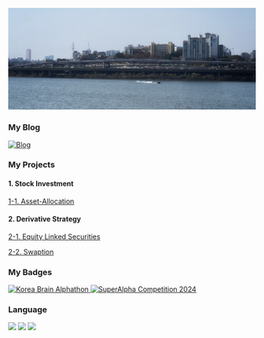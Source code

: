 ![Wallpaper](Wallpaper.jpeg)

### My Blog
[![Blog](https://img.shields.io/badge/Blog-kim--nam--il-brightgreen)](https://kim-nam-il.github.io/)


### My Projects

#### 1. Stock Investment
[1-1. Asset-Allocation](https://github.com/Kim-Nam-Il/Vigilant-Asset-Allocation)

#### 2. Derivative Strategy
[2-1. Equity Linked Securities](https://github.com/Kim-Nam-Il/ELS_Pricing)

[2-2. Swaption](https://github.com/Kim-Nam-Il/swaption)

### My Badges

<!-- Badge 1: Korea Brain Alphathon -->
<a href="https://www.credly.com/badges/efa3a6ab-bf51-42b6-898c-c1fb817c8a0e/public_url">
  <img src="https://images.credly.com/size/340x340/images/902101e7-397f-45de-a20a-5cb4a9a36894/image.png" alt="Korea Brain Alphathon" width="50">
</a>
<!-- Badge 2: SuperAlpha Competition 2024 -->
<a href="https://www.credly.com/badges/0c684fe8-25cc-4685-b926-1b8e52f99d67/public_url">
  <img src="https://images.credly.com/size/340x340/images/d553cca5-e44b-472d-a133-c175717ef632/image.png" alt="SuperAlpha Competition 2024" width="50">
</a>

<div>
  
  ### Language
  <!-- Python -->
  <img src="https://img.shields.io/badge/Python-3776AB?style=flat-square&logo=Python&logoColor=white"/>
  <!-- C++ -->
  <img src="https://img.shields.io/badge/C++-00599C?style=flat-square&logo=C%2B%2B&logoColor=white"/>
  <!-- Go -->
  <img src="https://img.shields.io/badge/Go-00ADD8?style=flat-square&logo=Go&logoColor=white"/>
  <br/>
  
</div>

<!--
**Kim-Namil** is a ✨ _special_ ✨ repository because its `README.md` (this file) appears on your GitHub profile.

Here are some ideas to get you started:
- Hi there 👋
- 🔭 I’m currently working on ...
- 🌱 I’m currently learning ...
- 👯 I’m looking to collaborate on ...
- 🤔 I’m looking for help with ...
- 💬 Ask me about ...
- 📫 How to reach me: ...
- 😄 Pronouns: ...
- ⚡ Fun fact: ...
-->
